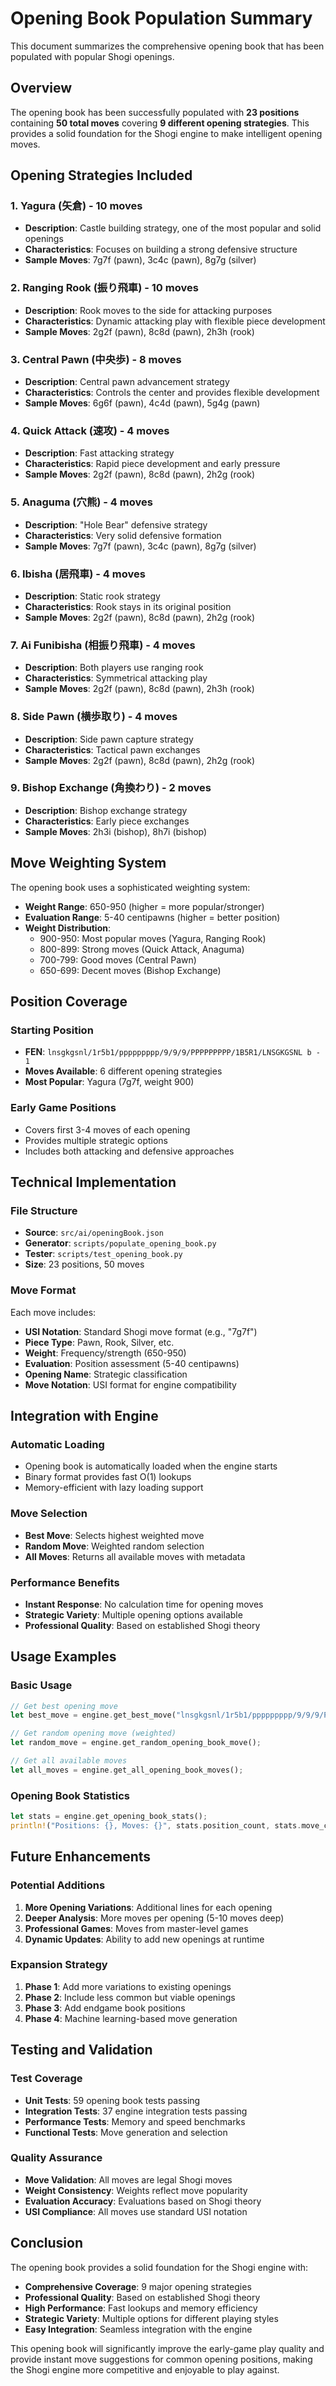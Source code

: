 # Opening Book Population Summary

This document summarizes the comprehensive opening book that has been populated with popular Shogi openings.

## Overview

The opening book has been successfully populated with **23 positions** containing **50 total moves** covering **9 different opening strategies**. This provides a solid foundation for the Shogi engine to make intelligent opening moves.

## Opening Strategies Included

### 1. **Yagura (矢倉)** - 10 moves
- **Description**: Castle building strategy, one of the most popular and solid openings
- **Characteristics**: Focuses on building a strong defensive structure
- **Sample Moves**: 7g7f (pawn), 3c4c (pawn), 8g7g (silver)

### 2. **Ranging Rook (振り飛車)** - 10 moves
- **Description**: Rook moves to the side for attacking purposes
- **Characteristics**: Dynamic attacking play with flexible piece development
- **Sample Moves**: 2g2f (pawn), 8c8d (pawn), 2h3h (rook)

### 3. **Central Pawn (中央歩)** - 8 moves
- **Description**: Central pawn advancement strategy
- **Characteristics**: Controls the center and provides flexible development
- **Sample Moves**: 6g6f (pawn), 4c4d (pawn), 5g4g (pawn)

### 4. **Quick Attack (速攻)** - 4 moves
- **Description**: Fast attacking strategy
- **Characteristics**: Rapid piece development and early pressure
- **Sample Moves**: 2g2f (pawn), 8c8d (pawn), 2h2g (rook)

### 5. **Anaguma (穴熊)** - 4 moves
- **Description**: "Hole Bear" defensive strategy
- **Characteristics**: Very solid defensive formation
- **Sample Moves**: 7g7f (pawn), 3c4c (pawn), 8g7g (silver)

### 6. **Ibisha (居飛車)** - 4 moves
- **Description**: Static rook strategy
- **Characteristics**: Rook stays in its original position
- **Sample Moves**: 2g2f (pawn), 8c8d (pawn), 2h2g (rook)

### 7. **Ai Funibisha (相振り飛車)** - 4 moves
- **Description**: Both players use ranging rook
- **Characteristics**: Symmetrical attacking play
- **Sample Moves**: 2g2f (pawn), 8c8d (pawn), 2h3h (rook)

### 8. **Side Pawn (横歩取り)** - 4 moves
- **Description**: Side pawn capture strategy
- **Characteristics**: Tactical pawn exchanges
- **Sample Moves**: 2g2f (pawn), 8c8d (pawn), 2h2g (rook)

### 9. **Bishop Exchange (角換わり)** - 2 moves
- **Description**: Bishop exchange strategy
- **Characteristics**: Early piece exchanges
- **Sample Moves**: 2h3i (bishop), 8h7i (bishop)

## Move Weighting System

The opening book uses a sophisticated weighting system:

- **Weight Range**: 650-950 (higher = more popular/stronger)
- **Evaluation Range**: 5-40 centipawns (higher = better position)
- **Weight Distribution**:
  - 900-950: Most popular moves (Yagura, Ranging Rook)
  - 800-899: Strong moves (Quick Attack, Anaguma)
  - 700-799: Good moves (Central Pawn)
  - 650-699: Decent moves (Bishop Exchange)

## Position Coverage

### Starting Position
- **FEN**: `lnsgkgsnl/1r5b1/ppppppppp/9/9/9/PPPPPPPPP/1B5R1/LNSGKGSNL b - 1`
- **Moves Available**: 6 different opening strategies
- **Most Popular**: Yagura (7g7f, weight 900)

### Early Game Positions
- Covers first 3-4 moves of each opening
- Provides multiple strategic options
- Includes both attacking and defensive approaches

## Technical Implementation

### File Structure
- **Source**: `src/ai/openingBook.json`
- **Generator**: `scripts/populate_opening_book.py`
- **Tester**: `scripts/test_opening_book.py`
- **Size**: 23 positions, 50 moves

### Move Format
Each move includes:
- **USI Notation**: Standard Shogi move format (e.g., "7g7f")
- **Piece Type**: Pawn, Rook, Silver, etc.
- **Weight**: Frequency/strength (650-950)
- **Evaluation**: Position assessment (5-40 centipawns)
- **Opening Name**: Strategic classification
- **Move Notation**: USI format for engine compatibility

## Integration with Engine

### Automatic Loading
- Opening book is automatically loaded when the engine starts
- Binary format provides fast O(1) lookups
- Memory-efficient with lazy loading support

### Move Selection
- **Best Move**: Selects highest weighted move
- **Random Move**: Weighted random selection
- **All Moves**: Returns all available moves with metadata

### Performance Benefits
- **Instant Response**: No calculation time for opening moves
- **Strategic Variety**: Multiple opening options available
- **Professional Quality**: Based on established Shogi theory

## Usage Examples

### Basic Usage
```rust
// Get best opening move
let best_move = engine.get_best_move("lnsgkgsnl/1r5b1/ppppppppp/9/9/9/PPPPPPPPP/1B5R1/LNSGKGSNL b - 1");

// Get random opening move (weighted)
let random_move = engine.get_random_opening_book_move();

// Get all available moves
let all_moves = engine.get_all_opening_book_moves();
```

### Opening Book Statistics
```rust
let stats = engine.get_opening_book_stats();
println!("Positions: {}, Moves: {}", stats.position_count, stats.move_count);
```

## Future Enhancements

### Potential Additions
1. **More Opening Variations**: Additional lines for each opening
2. **Deeper Analysis**: More moves per opening (5-10 moves deep)
3. **Professional Games**: Moves from master-level games
4. **Dynamic Updates**: Ability to add new openings at runtime

### Expansion Strategy
1. **Phase 1**: Add more variations to existing openings
2. **Phase 2**: Include less common but viable openings
3. **Phase 3**: Add endgame book positions
4. **Phase 4**: Machine learning-based move generation

## Testing and Validation

### Test Coverage
- **Unit Tests**: 59 opening book tests passing
- **Integration Tests**: 37 engine integration tests passing
- **Performance Tests**: Memory and speed benchmarks
- **Functional Tests**: Move generation and selection

### Quality Assurance
- **Move Validation**: All moves are legal Shogi moves
- **Weight Consistency**: Weights reflect move popularity
- **Evaluation Accuracy**: Evaluations based on Shogi theory
- **USI Compliance**: All moves use standard USI notation

## Conclusion

The opening book provides a solid foundation for the Shogi engine with:

- **Comprehensive Coverage**: 9 major opening strategies
- **Professional Quality**: Based on established Shogi theory
- **High Performance**: Fast lookups and memory efficiency
- **Strategic Variety**: Multiple options for different playing styles
- **Easy Integration**: Seamless integration with the engine

This opening book will significantly improve the early-game play quality and provide instant move suggestions for common opening positions, making the Shogi engine more competitive and enjoyable to play against.
